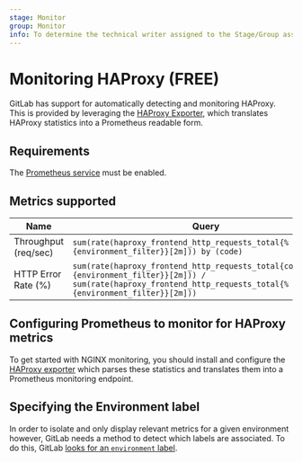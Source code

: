 ```yaml
---
stage: Monitor
group: Monitor
info: To determine the technical writer assigned to the Stage/Group associated with this page, see https://about.gitlab.com/handbook/engineering/ux/technical-writing/#assignments
---
```


# Monitoring HAProxy **(FREE)**

GitLab has support for automatically detecting and monitoring HAProxy. This is provided by leveraging the [HAProxy Exporter](https://github.com/prometheus/haproxy_exporter), which translates HAProxy statistics into a Prometheus readable form.

## Requirements

The [Prometheus service](../prometheus.md) must be enabled.

## Metrics supported

| Name | Query |
| ---- | ----- |
| Throughput (req/sec) | `sum(rate(haproxy_frontend_http_requests_total{%{environment_filter}}[2m])) by (code)` |
| HTTP Error Rate (%) | `sum(rate(haproxy_frontend_http_requests_total{code="5xx",%{environment_filter}}[2m])) / sum(rate(haproxy_frontend_http_requests_total{%{environment_filter}}[2m]))` |

## Configuring Prometheus to monitor for HAProxy metrics

To get started with NGINX monitoring, you should install and configure the [HAProxy exporter](https://github.com/prometheus/haproxy_exporter) which parses these statistics and translates them into a Prometheus monitoring endpoint.

## Specifying the Environment label

In order to isolate and only display relevant metrics for a given environment
however, GitLab needs a method to detect which labels are associated. To do this, GitLab [looks for an `environment` label](index.md#identifying-environments).
